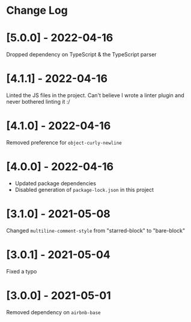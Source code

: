 # Change Log

# [5.0.0] - 2022-04-16
Dropped dependency on TypeScript & the TypeScript parser

# [4.1.1] - 2022-04-16
Linted the JS files in the project. Can't believe I wrote a linter plugin and never bothered linting it :/

# [4.1.0] - 2022-04-16
Removed preference for `object-curly-newline`

# [4.0.0] - 2022-04-16
* Updated package dependencies
* Disabled generation of `package-lock.json` in this project

# [3.1.0] - 2021-05-08
Changed `multiline-comment-style` from "starred-block" to "bare-block"

# [3.0.1] - 2021-05-04
Fixed a typo

# [3.0.0] - 2021-05-01
Removed dependency on `airbnb-base`